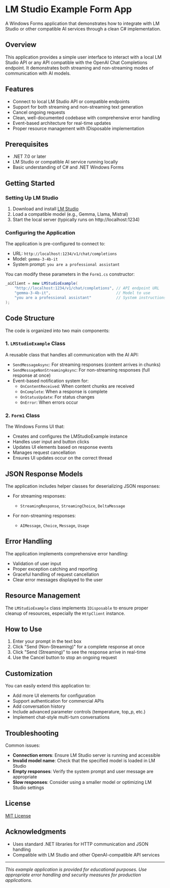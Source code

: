 # LM Studio Example Form App

A Windows Forms application that demonstrates how to integrate with LM Studio or other compatible AI services through a clean C# implementation.

## Overview

This application provides a simple user interface to interact with a local LM Studio API or any API compatible with the OpenAI Chat Completions endpoint. It demonstrates both streaming and non-streaming modes of communication with AI models.
 
## Features

- Connect to local LM Studio API or compatible endpoints
- Support for both streaming and non-streaming text generation
- Cancel ongoing requests
- Clean, well-documented codebase with comprehensive error handling
- Event-based architecture for real-time updates
- Proper resource management with IDisposable implementation

## Prerequisites

- .NET 7.0 or later
- LM Studio or compatible AI service running locally
- Basic understanding of C# and .NET Windows Forms

## Getting Started

### Setting Up LM Studio

1. Download and install [LM Studio](https://lmstudio.ai/)
2. Load a compatible model (e.g., Gemma, Llama, Mistral)
3. Start the local server (typically runs on http://localhost:1234)

### Configuring the Application

The application is pre-configured to connect to:
- URL: `http://localhost:1234/v1/chat/completions`
- Model: `gemma-3-4b-it`
- System prompt: `you are a professional assistant`

You can modify these parameters in the `Form1.cs` constructor:

```csharp
_aiClient = new LMStudioExample(
    "http://localhost:1234/v1/chat/completions", // API endpoint URL
    "gemma-3-4b-it",                             // Model to use
    "you are a professional assistant"           // System instructions
);
```

## Code Structure

The code is organized into two main components:

### 1. `LMStudioExample` Class

A reusable class that handles all communication with the AI API:

- `SendMessageAsync`: For streaming responses (content arrives in chunks)
- `SendMessageNonStreamingAsync`: For non-streaming responses (full response at once)
- Event-based notification system for:
  - `OnContentReceived`: When content chunks are received
  - `OnComplete`: When a response is complete
  - `OnStatusUpdate`: For status changes
  - `OnError`: When errors occur

### 2. `Form1` Class

The Windows Forms UI that:
- Creates and configures the LMStudioExample instance
- Handles user input and button clicks
- Updates UI elements based on response events
- Manages request cancellation
- Ensures UI updates occur on the correct thread

## JSON Response Models

The application includes helper classes for deserializing JSON responses:

- For streaming responses:
  - `StreamingResponse`, `StreamingChoice`, `DeltaMessage`
  
- For non-streaming responses:
  - `AIMessage`, `Choice`, `Message`, `Usage`

## Error Handling

The application implements comprehensive error handling:
- Validation of user input
- Proper exception catching and reporting
- Graceful handling of request cancellation
- Clear error messages displayed to the user

## Resource Management

The `LMStudioExample` class implements `IDisposable` to ensure proper cleanup of resources, especially the `HttpClient` instance.

## How to Use

1. Enter your prompt in the text box
2. Click "Send (Non-Streaming)" for a complete response at once
3. Click "Send (Streaming)" to see the response arrive in real-time
4. Use the Cancel button to stop an ongoing request

## Customization

You can easily extend this application to:
- Add more UI elements for configuration
- Support authentication for commercial APIs
- Add conversation history
- Include advanced parameter controls (temperature, top_p, etc.)
- Implement chat-style multi-turn conversations

## Troubleshooting

Common issues:
- **Connection errors**: Ensure LM Studio server is running and accessible
- **Invalid model name**: Check that the specified model is loaded in LM Studio
- **Empty responses**: Verify the system prompt and user message are appropriate
- **Slow responses**: Consider using a smaller model or optimizing LM Studio settings

## License

[MIT License](LICENSE)

## Acknowledgments

- Uses standard .NET libraries for HTTP communication and JSON handling
- Compatible with LM Studio and other OpenAI-compatible API services

---

*This example application is provided for educational purposes. Use appropriate error handling and security measures for production applications.*
